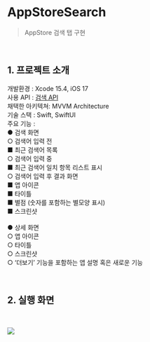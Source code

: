 # AppStoreSearch
> AppStore 검색 탭 구현

<br>

## 1. 프로젝트 소개

개발환경 : Xcode 15.4, iOS 17<br>
사용 API : [검색 API](https://developer.apple.com/library/archive/documentation/AudioVideo/Conceptual/iTuneSearchAPI/index.html#//apple_ref/doc/uid/TP40017632-CH3-SW1/ "앱스토어")<br>
채택한 아키텍쳐: MVVM Architecture<br>
기술 스택 : Swift, SwiftUI<br>
주요 기능 : <br>
● 검색 화면<br>
  ○ 검색어 입력 전<br>
    ■ 최근 검색어 목록<br>
  ○ 검색어 입력 중<br>
    ■ 최근 검색어 일치 항목 리스트 표시<br>
  ○ 검색어 입력 후 결과 화면<br>
    ■ 앱 아이콘<br>
    ■ 타이틀<br>
    ■ 별점 (숫자를 포함하는 별모양 표시)<br>
    ■ 스크린샷<br>
<br>
● 상세 화면<br>
  ○ 앱 아이콘<br>
  ○ 타이틀<br>
  ○ 스크린샷<br>
  ○ ‘더보기’ 기능을 포함하는 앱 설명 혹은 새로운 기능<br>
  
<br>

## 2. 실행 화면

<br>

![](https://github.com/user-attachments/assets/6a84a38b-4e86-40cc-b9c5-f8dfcf522055)

